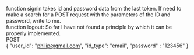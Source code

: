 function signin takes id and password data from the last token. If need to make a search for a POST request with the parameters of the ID and password, write to me.<br>
function logout: So far I have not found a principle by which it can be properly implemented.<br>
POST<br>
{
    "user_id": "philip@gmail.com",
    "id_type": "email",
    "password" : "123456"
}

